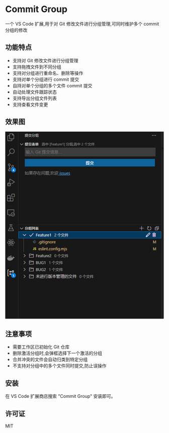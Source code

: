 # Commit Group

一个 VS Code 扩展,用于对 Git 修改文件进行分组管理,可同时维护多个 commit  分组的修改

## 功能特点

- 支持对 Git 修改文件进行分组管理
- 支持拖拽文件到不同分组
- 支持对分组进行重命名、删除等操作
- 支持对单个分组进行 commit 提交
- 自持对单个分组的多个文件 commit 提交
- 自动处理文件跟踪状态
- 支持导出分组文件列表
- 支持查看文件变更

## 效果图

![image](/docs/imgs/file_show1.png)

   
## 注意事项

- 需要工作区已初始化 Git 仓库
- 删除激活分组时,会弹框选择下一个激活的分组
- 合并冲突的文件会自动归类到特定分组
- 不支持对分组中的多个文件同时提交,防止误操作

## 安装

在 VS Code 扩展商店搜索 "Commit Group" 安装即可。

## 许可证

MIT
